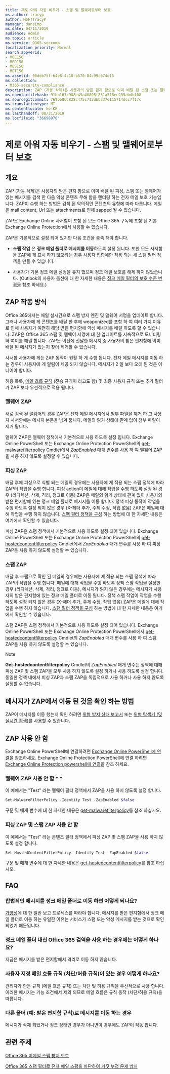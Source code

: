 ```yaml
---
title: 제로 아워 자동 비우기 - 스팸 및 맬웨어로부터 보호
ms.author: tracyp
author: MSFTTracyP
manager: dansimp
ms.date: 04/11/2019
audience: Admin
ms.topic: article
ms.service: O365-seccomp
localization_priority: Normal
search.appverid:
- MOE150
- MED150
- MBS150
- MET150
ms.assetid: 96deb75f-64e8-4c10-b570-84c99c674e15
ms.collection:
- M365-security-compliance
description: ZAP (자동 삭제)은 사용자의 받은 편지 함으로 이미 배달 된 스팸 또는 맬웨어가 있는 메시지를 검색 한 다음 악의적인 콘텐츠를 렌더링 하는 전자 메일 보호 기능입니다. ZAP이 수행 하는 방법은 검색 된 악의적인 콘텐츠의 유형에 따라 다릅니다.
ms.openlocfilehash: 91bb167c988e49a40895f851a518ee255abdbf08
ms.sourcegitcommit: 769b506c828c475c713dbb337e115714dcc7f17c
ms.translationtype: MT
ms.contentlocale: ko-KR
ms.lasthandoff: 08/31/2019
ms.locfileid: "36698970"
---
```

# <a name="zero-hour-auto-purge---protection-against-spam-and-malware"></a>제로 아워 자동 비우기 - 스팸 및 맬웨어로부터 보호

## <a name="overview"></a>개요

ZAP (자동 삭제)은 사용자의 받은 편지 함으로 이미 배달 된 피싱, 스팸 또는 맬웨어가 있는 메시지를 검색 한 다음 악성 콘텐츠 무해 함을 렌더링 하는 전자 메일 보호 기능입니다. ZAP이 수행 하는 방법은 검색 된 악의적인 콘텐츠의 유형에 따라 다릅니다. 메일은 mail content, Url 또는 attachments로 인해 zapped 될 수 있습니다.
  
ZAP은 Exchange Online 사서함이 포함 된 모든 Office 365 구독에 포함 된 기본 Exchange Online Protection에서 사용할 수 있습니다.

ZAP은 기본적으로 설정 되어 있지만 다음 조건을 충족 해야 합니다.
  
- **스팸 작업** 은 **정크 메일 폴더로 메시지를 이동**하도록 설정 됩니다. 또한 모든 사서함을 ZAP에 게 표시 하지 않으려는 경우 사용자 집합에만 적용 되는 새 스팸 필터 정책을 만들 수 있습니다.

- 사용자가 기본 정크 메일 설정을 유지 했으며 정크 메일 보호를 해제 하지 않았습니다. (Outlook의 사용자 옵션에 대 한 자세한 내용은 [정크 메일 필터의 보호 수준 변경을](https://support.office.com/article/e89c12d8-9d61-4320-8c57-d982c8d52f6b) 참조 하세요.)
  
## <a name="how-zap-works"></a>ZAP 작동 방식

Office 365에서는 매일 실시간으로 스팸 방지 엔진 및 맬웨어 서명을 업데이트 합니다. 그러나 사용자에 게 콘텐츠를 배달 한 후에 weaponized를 포함 하 여 여러 가지 이유로 인해 사용자가 여전히 해당 받은 편지함에 악성 메시지를 배달 하도록 할 수 있습니다. ZAP은 Office 365 스팸 및 맬웨어 서명에 대 한 업데이트를 지속적으로 모니터링 하 여이를 해결 합니다. ZAP은 이전에 전달한 메시지 중 사용자의 받은 편지함에 이미 배달 된 메시지가 있는지 찾아 제거할 수 있습니다.

사서함 사용자에 게는 ZAP 동작이 원활 하 게 수행 됩니다. 전자 메일 메시지를 이동 하는 경우이 사용자에 게 알림이 제공 되지 않습니다. 메시지가 2 일 보다 오래 된 것은 아니어야 합니다.
  
허용 목록, [메일 흐름 규칙](https://go.microsoft.com/fwlink/p/?LinkId=722755) (전송 규칙이 라고도 함) 및 최종 사용자 규칙 또는 추가 필터가 ZAP 보다 우선적으로 적용 됩니다.

### <a name="malware-zap"></a>맬웨어 ZAP

새로 검색 된 맬웨어의 경우 ZAP은 전자 메일 메시지에서 첨부 파일을 제거 하 고 사용자 사서함에는 메시지 본문을 남겨 둡니다. 메일의 읽기 상태에 관계 없이 첨부 파일이 제거 됩니다.

맬웨어 ZAP은 맬웨어 정책에서 기본적으로 사용 하도록 설정 됩니다. Exchange Online PowerShell 또는 Exchange Online Protection PowerShell의 [get-malwarefilterpolicy](https://docs.microsoft.com/powershell/module/exchange/antispam-antimalware/set-malwarefilterpolicy) Cmdlet에서 *ZapEnabled* 매개 변수를 사용 하 여 맬웨어 ZAP을 사용 하지 않도록 설정할 수 있습니다.

### <a name="phish-zap"></a>피싱 ZAP

배달 후에 피싱으로 식별 되는 메일의 경우에는 사용자에 게 적용 되는 스팸 정책에 따라 ZAP이 작업을 수행 합니다. 피싱 action이 메일에 대해 작업을 수행 하도록 설정 된 경우 (리디렉션, 삭제, 격리, 정크로 이동) ZAP은 메일의 읽기 상태에 관계 없이 사용자의 받은 편지함에 있는 정크 메일 폴더로 메시지를 이동 합니다. 정책 피싱 동작이 작업을 수행 하도록 설정 되지 않은 경우 (X-헤더 추가, 주체 수정, 작업 없음) ZAP은 메일에 대해 작업을 수행 하지 않습니다. [스팸 필터 정책을 구성](https://docs.microsoft.com//office365/securitycompliance/configure-your-spam-filter-policies) 하는 방법에 대 한 자세한 내용은 여기에서 확인할 수 있습니다.

피싱 ZAP은 스팸 정책에서 기본적으로 사용 하도록 설정 되어 있습니다. Exchange Online PowerShell 또는 Exchange Online Protection PowerShell의 [get-hostedcontentfilterpolicy](https://go.microsoft.com/fwlink/p/?LinkId=722758) Cmdlet에서 *ZapEnabled* 매개 변수를 사용 하 여 피싱 ZAP을 사용 하지 않도록 설정할 수 있습니다.

### <a name="spam-zap"></a>스팸 ZAP

배달 후 스팸으로 확인 된 메일의 경우에는 사용자에 게 적용 되는 스팸 정책에 따라 ZAP이 작업을 수행 합니다. 메일에 대해 작업을 수행 하도록 정책 스팸 작업을 설정한 경우 (리디렉션, 삭제, 격리, 정크로 이동), 메시지가 읽지 않은 경우에는 메시지가 사용자의 받은 편지함에 있는 정크 메일 폴더로 이동 됩니다. 정책 스팸 작업이 작업을 수행 하도록 설정 되지 않은 경우 (X-헤더 추가, 주체 수정, 작업 없음) ZAP은 메일에 대해 작업을 수행 하지 않습니다. [스팸 필터 정책을 구성](configure-your-spam-filter-policies.md) 하는 방법에 대 한 자세한 내용은 여기에서 확인할 수 있습니다.

스팸 ZAP은 스팸 정책에서 기본적으로 사용 하도록 설정 되어 있습니다. Exchange Online PowerShell 또는 Exchange Online Protection PowerShell에서 [get-hostedcontentfilterpolicy](https://go.microsoft.com/fwlink/p/?LinkId=722758) Cmdlet의 *ZapEnabled* 매개 변수를 사용 하 여 스팸 ZAP을 사용 하지 않도록 설정할 수 있습니다.

> [!NOTE]
> **Get-hostedcontentfilterpolicy** Cmdlet의 *ZapEnabled* 매개 변수는 정책에 대해 피싱 ZAP 및 스팸 ZAP을 모두 사용 하지 않도록 설정 하거나 사용 하도록 설정 합니다. 동일한 정책 내에서 피싱 ZAP과 스팸 ZAP을 독립적으로 사용 하거나 사용 하지 않도록 설정할 수 없습니다.

## <a name="how-to-see-if-zap-moved-your-message"></a>메시지가 ZAP에서 이동 된 것을 확인 하는 방법

ZAP이 메시지를 이동 했는지 확인 하려면 [위협 방지 상태 보고서](view-email-security-reports.md#threat-protection-status-report) 또는 [위협 탐색기 (및 실시간 검색)](threat-explorer.md)를 사용할 수 있습니다.

## <a name="disable-zap"></a>ZAP 사용 안 함

Exchange Online PowerShell에 연결하려면 [Exchange Online PowerShell에 연결](https://go.microsoft.com/fwlink/p/?linkid=396554)을 참조하세요. Exchange Online Protection PowerShell에 연결 하려면 [Exchange Online Protection powershell에 연결](https://go.microsoft.com/fwlink/p/?linkid=627290)을 참조 하세요.

### <a name="disable-malware-zap"></a>맬웨어 ZAP 사용 안 함 * *

이 예에서는 "Test" 라는 맬웨어 필터 정책에서 ZAP을 사용 하지 않도록 설정 합니다.

```Powershell
Set-MalwareFilterPolicy -Identity Test -ZapEnabled $false
```

구문 및 매개 변수에 대 한 자세한 내용은 [get-malwarefilterpolicy](https://docs.microsoft.com/powershell/module/exchange/antispam-antimalware/set-malwarefilterpolicy)를 참조 하십시오.

### <a name="disable-phish-zap-and-spam-zap"></a>피싱 ZAP 및 스팸 ZAP 사용 안 함

이 예에서는 "Test" 라는 콘텐츠 필터 정책에서 피싱 ZAP 및 스팸 ZAP을 사용 하지 않도록 설정 합니다.

```Powershell
Set-HostedContentFilterPolicy -Identity Test -ZapEnabled $false
```

구문 및 매개 변수에 대 한 자세한 내용은 [get-hostedcontentfilterpolicy](https://go.microsoft.com/fwlink/p/?LinkId=722758)를 참조 하십시오.

## <a name="faq"></a>FAQ

### <a name="what-happens-if-a-legitimate-message-is-moved-to-the-junk-mail-folder"></a>합법적인 메시지를 정크 메일 폴더로 이동 하면 어떻게 되나요?
  
[가양성](prevent-email-from-being-marked-as-spam.md)에 대 한 일반 보고 프로세스를 따라야 합니다. 메시지를 받은 편지함에서 정크 메일 폴더로 이동 하는 유일한 이유는 서비스가 스팸 또는 악성 메시지를 받는 것으로 확인 되었기 때문입니다.
  
### <a name="what-if-i-use-the-office-365-quarantine-instead-of-the-junk-mail-folder"></a>정크 메일 폴더 대신 Office 365 검역을 사용 하는 경우에는 어떻게 하나요?
  
지금은 메시지를 받은 편지함에서 격리로 이동 하지 않습니다.
  
### <a name="what-if-i-have-a-custom-mail-flow-rule-block-allow-rule"></a>사용자 지정 메일 흐름 규칙 (차단/허용 규칙)이 있는 경우 어떻게 하나요?
  
관리자가 만든 규칙 (메일 흐름 규칙) 또는 차단 및 허용 규칙을 우선적으로 사용 합니다. 이러한 메시지는 기능 조건에서 제외 되므로 메일 흐름은 규칙 동작 (차단/허용 규칙)을 따릅니다.

### <a name="what-if-a-message-is-moved-to-another-folder-eg-inbox-rule"></a>다른 폴더 (예: 받은 편지함 규칙)로 메시지를 이동 하는 경우

메시지가 삭제 되었거나 정크 상태인 경우가 아니면이 경우에도 ZAP이 작동 합니다.

## <a name="related-topics"></a>관련 주제

[Office 365 이메일 스팸 방지 보호](anti-spam-protection.md)
  
[Office 365 스팸 필터로 전자 메일 스팸을 차단하여 거짓 부정 문제 방지](reduce-spam-email.md)
